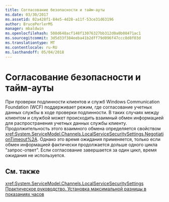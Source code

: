 ```yaml
---
title: Согласование безопасности и тайм-ауты
ms.date: 03/30/2017
ms.assetid: 02a428f1-84e5-4d28-a11f-53ce31d63196
author: BrucePerlerMS
manager: mbaldwin
ms.openlocfilehash: 508d648acf148f13076327bb312d0a0b08471ac1
ms.sourcegitcommit: 3d5d33f384eeba41b2dff79d096f47ccc8d8f03d
ms.translationtype: MT
ms.contentlocale: ru-RU
ms.lasthandoff: 05/04/2018
---
```

# <a name="security-negotiation-and-timeouts"></a>Согласование безопасности и тайм-ауты
При проверки подлинности клиентов и служб Windows Communication Foundation (WCF) поддерживает режим, где согласование учетных данных службы в ходе проверки подлинности. В таких случаях между клиентом и службой может происходить взаимный обмен информацией для распространения учетных данных службы клиенту. Продолжительность этого взаимного обмена определяется свойством <xref:System.ServiceModel.Channels.LocalServiceSecuritySettings.NegotiationTimeout%2A>. Однако это время ожидания применяется, только если обмен информацией фактически продолжается дольше одного цикла "запрос-ответ". Если согласование завершается за один цикл, время ожидания не используется.  
  
## <a name="see-also"></a>См. также  
 <xref:System.ServiceModel.Channels.LocalServiceSecuritySettings>  
 [Практическое руководство. Установка максимальной разницы в показаниях часов](../../../../docs/framework/wcf/feature-details/how-to-set-a-max-clock-skew.md)
